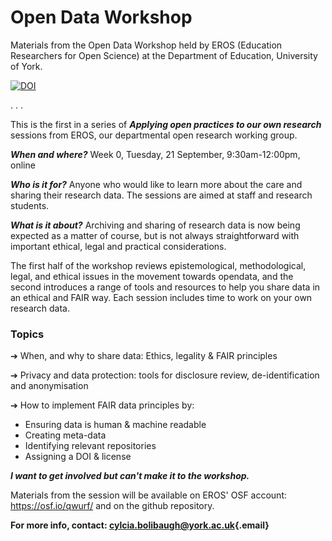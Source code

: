 # Open Data Workshop
Materials from the Open Data Workshop held by EROS (Education Researchers for Open Science) at the Department of Education, University of York.


[![DOI](https://zenodo.org/badge/422586766.svg)](https://zenodo.org/badge/latestdoi/422586766)

. . .

This is the first in a series of ***Applying open practices to our own
research*** sessions from EROS, our departmental open research working
group.

***When and where?***  Week 0, Tuesday, 21 September, 9:30am-12:00pm, online

***Who is it for?***  Anyone who would like to learn more about the care
and sharing their research data. The sessions are aimed at staff and
research students.

***What is it about?*** Archiving and sharing of research data is now
being expected as a matter of course, but is not always straightforward
with important ethical, legal and practical considerations.

The first half of the workshop reviews epistemological,
methodological, legal, and ethical issues in the movement towards opendata, and the second introduces a range of tools and resources to help you share data in an ethical and FAIR way. Each session includes time to work on your own research data.


### Topics

➔ When, and why to share data: Ethics, legality & FAIR principles

➔ Privacy and data protection: tools for disclosure review,
de-identification and anonymisation

➔ How to implement FAIR data principles by:

* Ensuring data is human & machine readable    
* Creating meta-data    
* Identifying relevant repositories     
* Assigning a DOI & license      

***I want to get involved but can't make it to the workshop.***

Materials from the session will be available on EROS' OSF account:
<https://osf.io/qwurf/> and on the github repository.

 **For more info, contact: [cylcia.bolibaugh\@york.ac.uk](mailto:cylcia.bolibaugh@york.ac.uk){.email}**


